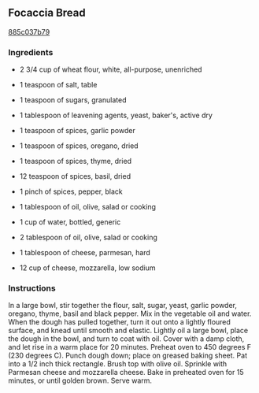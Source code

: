 ## Focaccia Bread

[885c037b79](http://www.food.com/recipe/focaccia-bread-459407)

### Ingredients

 - 2 3/4 cup of wheat flour, white, all-purpose, unenriched

 - 1 teaspoon of salt, table

 - 1 teaspoon of sugars, granulated

 - 1 tablespoon of leavening agents, yeast, baker's, active dry

 - 1 teaspoon of spices, garlic powder

 - 1 teaspoon of spices, oregano, dried

 - 1 teaspoon of spices, thyme, dried

 - 12 teaspoon of spices, basil, dried

 - 1 pinch of spices, pepper, black

 - 1 tablespoon of oil, olive, salad or cooking

 - 1 cup of water, bottled, generic

 - 2 tablespoon of oil, olive, salad or cooking

 - 1 tablespoon of cheese, parmesan, hard

 - 12 cup of cheese, mozzarella, low sodium

### Instructions

In a large bowl, stir together the flour, salt, sugar, yeast, garlic powder, oregano, thyme, basil and black pepper. Mix in the vegetable oil and water. When the dough has pulled together, turn it out onto a lightly floured surface, and knead until smooth and elastic. Lightly oil a large bowl, place the dough in the bowl, and turn to coat with oil. Cover with a damp cloth, and let rise in a warm place for 20 minutes. Preheat oven to 450 degrees F (230 degrees C). Punch dough down; place on greased baking sheet. Pat into a 1/2 inch thick rectangle. Brush top with olive oil. Sprinkle with Parmesan cheese and mozzarella cheese. Bake in preheated oven for 15 minutes, or until golden brown. Serve warm.